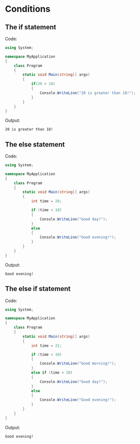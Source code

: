 # Conditions

## The if statement

Code:

```csharp
using System;

namespace MyApplication
{
    class Program
    {
        static void Main(string[] args)
        {
            if(20 > 18) 
            {
                Console.WriteLine("20 is greater than 18!");
            }       
        }
    }
}
```

Output:

```text
20 is greater than 18!
```

## The else statement

Code:

```csharp
using System;

namespace MyApplication
{
    class Program
    {
        static void Main(string[] args)
        {
            int time = 20;

            if (time < 18) 
            {
                Console.WriteLine("Good day!");
            } 
            else 
            {
                Console.WriteLine("Good evening!");
            }       
        }
    }
}
```

Output:

```text
Good evening!
```

## The else if statement

Code:

```csharp
using System;

namespace MyApplication
{
    class Program
    {
        static void Main(string[] args)
        {
            int time = 22;

            if (time < 10) 
            {
                Console.WriteLine("Good morning!");
            } 
            else if (time < 20) 
            {
                Console.WriteLine("Good day!");
            } 
            else 
            {
                Console.WriteLine("Good evening!");
            }       
        }
    }
}
```

Output:

```text
Good evening!
```